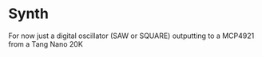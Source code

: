 # Synth
For now just a digital oscillator (SAW or SQUARE) outputting to a MCP4921 from a Tang Nano 20K
